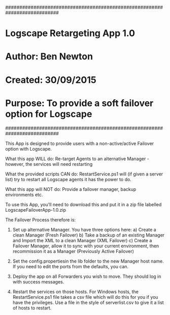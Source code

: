 ###########################################################################
# Logscape Retargeting App 1.0
# Author: Ben Newton
# Created: 30/09/2015
# Purpose: To provide a soft failover option for Logscape 
###########################################################################

This App is designed to provide users with a non-active/active Failover option with Logscape. 

What this app WILL do: Re-target Agents to an alternative Manager - however, the services will need restarting

What the provided scripts CAN do: RestartService.ps1 will (if given a server list) try to restart all Logscape agents it has the power to do.

What this app will NOT do: Provide a failover manager, backup environments etc. 

To use this App, you'll need to download this and put it in a zip file labelled LogscapeFailoverApp-1.0.zip

The Failover Process therefore is:

1. Set up alternative Manager. You have three options here:
 a) Create a clean Manager (Fresh Failover)
 b) Take a backup of an existing Manager and Import the XML to a clean Manager (XML Failover)
 c) Create a Failover Manager, allow it to sync with your current environment, then recommission it as a Manager (Previously Active Failover)

2. Set the config.propertiesin the lib folder to the new Manager host name. If you need to edit the ports from the defaults, you can. 

3. Deploy the app on all Forwarders you wish to move. They should log in with success messages.

4. Restart the services on those hosts. For Windows hosts, the RestartService.ps1 file takes a csv file which will do this for you if you have the privileges. Use a file in the style of serverlist.csv to give it a list of hosts to restart. 

